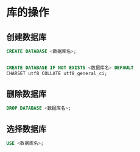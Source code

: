# 库的操作

## 创建数据库

```sql
CREATE DATABASE <数据库名>;


CREATE DATABASE IF NOT EXISTS <数据库名> DEFAULT 
CHARSET utf8 COLLATE utf8_general_ci;
```

## 删除数据库

```sql
DROP DATABASE <数据库名>;
```

## 选择数据库

```sql
USE <数据库名>;
```


